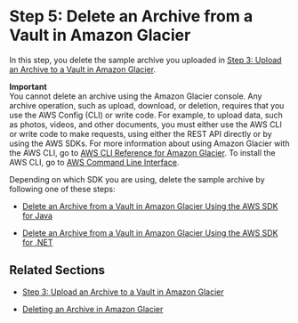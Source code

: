 # Step 5: Delete an Archive from a Vault in Amazon Glacier<a name="getting-started-delete-archive"></a>

In this step, you delete the sample archive you uploaded in [Step 3: Upload an Archive to a Vault in Amazon Glacier](getting-started-upload-archive.md)\. 

**Important**  
You cannot delete an archive using the Amazon Glacier console\. Any archive operation, such as upload, download, or deletion, requires that you use the AWS Config \(CLI\) or write code\. For example, to upload data, such as photos, videos, and other documents, you must either use the AWS CLI or write code to make requests, using either the REST API directly or by using the AWS SDKs\. For more information about using Amazon Glacier with the AWS CLI, go to [AWS CLI Reference for Amazon Glacier](http://docs.aws.amazon.com/cli/latest/reference/glacier/index.html)\. To install the AWS CLI, go to [AWS Command Line Interface](http://aws.amazon.com/cli/)\.

Depending on which SDK you are using, delete the sample archive by following one of these steps: 

+ [Delete an Archive from a Vault in Amazon Glacier Using the AWS SDK for Java](getting-started-delete-archive-java.md)

+ [Delete an Archive from a Vault in Amazon Glacier Using the AWS SDK for \.NET](getting-started-delete-archive-dotnet.md)

## Related Sections<a name="getting-started-delete-archive-related-sections"></a>

+ [Step 3: Upload an Archive to a Vault in Amazon Glacier](getting-started-upload-archive.md)

+ [Deleting an Archive in Amazon Glacier](deleting-an-archive.md)